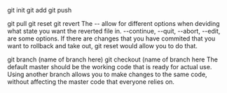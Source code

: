 git init
git add
git push 

git pull
git reset 
git revert
The -- allow for different options when deviding what state you want the reverted file in.  --continue, --quit, --abort, --edit, are some options. 
If there are changes that you have commited that you want to rollback and take out, git reset would allow you to do that.

git branch (name of branch here)
git checkout (name of branch here
The default master should be the working code that is ready for actual use.  Using another branch allows you to make changes to the same code, without affecting the master code that everyone relies on.  

